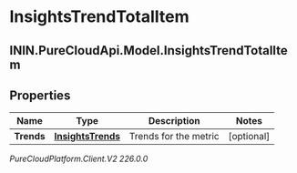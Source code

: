 # InsightsTrendTotalItem

## ININ.PureCloudApi.Model.InsightsTrendTotalItem

## Properties

|Name | Type | Description | Notes|
|------------ | ------------- | ------------- | -------------|
| **Trends** | [**InsightsTrends**](InsightsTrends) | Trends for the metric | [optional] |



_PureCloudPlatform.Client.V2 226.0.0_
